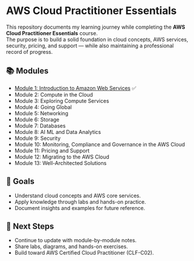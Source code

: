 # AWS Cloud Practitioner Essentials

This repository documents my learning journey while completing the **AWS Cloud Practitioner Essentials** course.  
The purpose is to build a solid foundation in cloud concepts, AWS services, security, pricing, and support — while also maintaining a professional record of progress.  

## 📚 Modules
- [Module 1: Introduction to Amazon Web Services](./module-1-introduction-to-cloud/notes.md) ✅
- Module 2: Compute in the Cloud 
- Module 3: Exploring Compute Services
- Module 4: Going Global
- Module 5: Networking
- Module 6: Storage
- Module 7: Databases
- Module 8: AI ML and Data Analytics
- Module 9: Security
- Module 10: Monitoring, Compliance and Governance in the AWS Cloud
- Module 11: Pricing and Support
- Module 12: Migrating to the AWS Cloud
- Module 13: Well-Architected Solutions 

## 🎯 Goals
- Understand cloud concepts and AWS core services.  
- Apply knowledge through labs and hands-on practice.  
- Document insights and examples for future reference.  

## 🚀 Next Steps
- Continue to update with module-by-module notes.  
- Share labs, diagrams, and hands-on exercises.  
- Build toward AWS Certified Cloud Practitioner (CLF-C02).  

